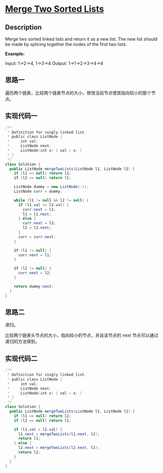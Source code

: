 # [Merge Two Sorted Lists][title]

## Description

Merge two sorted linked lists and return it as a new list. The new list should be made by splicing together the nodes of the first two lists.

**Example:**

Input: 1->2->4, 1->3->4
Output: 1->1->2->3->4->4

## 思路一

遍历两个链表，比较两个链表节点的大小，修改当前节点使其指向较小的那个节点。

## 实现代码一

```java
/**
 * Definition for singly-linked list.
 * public class ListNode {
 *     int val;
 *     ListNode next;
 *     ListNode(int x) { val = x; }
 * }
 */
class Solution {
  public ListNode mergeTwoLists(ListNode l1, ListNode l2) {
    if (l1 == null) return l2;
    if (l2 == null) return l1;

    ListNode dummy = new ListNode(-1);
    ListNode curr = dummy;

    while (l1 != null && l2 != null) {
      if (l1.val <= l2.val) {
        curr.next = l1;
        l1 = l1.next;
      } else {
        curr.next = l2;
        l2 = l2.next;
      }
      curr = curr.next;
    }

    if (l1 != null) {
      curr.next = l1;
    }

    if (l2 != null) {
      curr.next = l2;
    }

    return dummy.next;
  }
}
```

## 思路二

递归。

比较两个链表头节点的大小，指向较小的节点，并且该节点的 next 节点可以通过递归的方法得到。

## 实现代码二

```java
/**
 * Definition for singly-linked list.
 * public class ListNode {
 *     int val;
 *     ListNode next;
 *     ListNode(int x) { val = x; }
 * }
 */
class Solution {
  public ListNode mergeTwoLists(ListNode l1, ListNode l2) {
    if (l1 == null) return l2;
    if (l2 == null) return l1;

    if (l1.val < l2.val) {
      l1.next = mergeTwoLists(l1.next, l2);
      return l1;
    } else {
      l2.next = mergeTwoLists(l2.next, l1);
      return l2;
    }
  }
}
```

[title]: https://leetcode.com/problems/merge-two-sorted-lists
